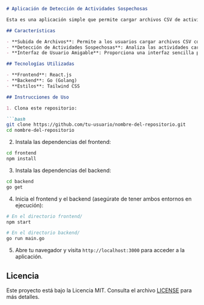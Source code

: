 ```markdown
# Aplicación de Detección de Actividades Sospechosas

Esta es una aplicación simple que permite cargar archivos CSV de actividades físicas, detectar actividades sospechosas y mostrar los resultados.

## Características

- **Subida de Archivos**: Permite a los usuarios cargar archivos CSV con datos de actividades físicas.
- **Detección de Actividades Sospechosas**: Analiza las actividades cargadas y detecta aquellas que cumplen ciertos criterios sospechosos.
- **Interfaz de Usuario Amigable**: Proporciona una interfaz sencilla para cargar archivos y visualizar las actividades sospechosas.

## Tecnologías Utilizadas

- **Frontend**: React.js
- **Backend**: Go (Golang)
- **Estilos**: Tailwind CSS

## Instrucciones de Uso

1. Clona este repositorio:

```bash
git clone https://github.com/tu-usuario/nombre-del-repositorio.git
cd nombre-del-repositorio
```

2. Instala las dependencias del frontend:

```bash
cd frontend
npm install
```

3. Instala las dependencias del backend:

```bash
cd backend
go get
```

4. Inicia el frontend y el backend (asegúrate de tener ambos entornos en ejecución):

```bash
# En el directorio frontend/
npm start

# En el directorio backend/
go run main.go
```

5. Abre tu navegador y visita `http://localhost:3000` para acceder a la aplicación.


## Licencia
Este proyecto está bajo la Licencia MIT. Consulta el archivo [LICENSE](LICENSE) para más detalles.
```
